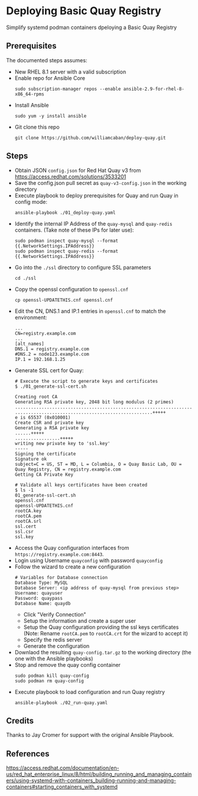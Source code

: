 # Deploying Basic Quay Registry

Simplify systemd podman containers dpeloying a Basic Quay Registry

## Prerequisites

The documented steps assumes:
- New RHEL 8.1 server with a valid subscription
- Enable repo for Ansible Core
  ```
  sudo subscription-manager repos --enable ansible-2.9-for-rhel-8-x86_64-rpms
  ```
- Install Ansible
  ```
  sudo yum -y install ansible
  ```
- Git clone this repo
  ```
  git clone https://github.com/williamcaban/deploy-quay.git
  ```

## Steps

- Obtain JSON `config.json` for Red Hat Quay v3 from https://access.redhat.com/solutions/3533201
- Save the config.json pull secret as `quay-v3-config.json` in the working directory
- Execute playbook to deploy prerequisites for Quay and run Quay in config mode:
    ```
    ansible-playbook ./01_deploy-quay.yaml
    ```
- Identify the internal IP Address of the `quay-mysql` and `quay-redis` containers. (Take note of these IPs for later use):
    ```
    sudo podman inspect quay-mysql --format {{.NetworkSettings.IPAddress}}
    sudo podman inspect quay-redis --format {{.NetworkSettings.IPAddress}}
    ```
- Go into the `./ssl` directory to configure SSL parameters
    ```
    cd ./ssl
    ```
- Copy the openssl configuration to `openssl.cnf`
    ```
    cp openssl-UPDATETHIS.cnf openssl.cnf
    ```
- Edit the CN, DNS.1 and IP.1 entries in `openssl.cnf` to match the environment:
    ```
    ...
    CN=registry.example.com
    ...
    [alt_names]
    DNS.1 = registry.example.com
    #DNS.2 = node123.example.com
    IP.1 = 192.168.1.25
    ```
- Generate SSL cert for Quay:
    ```
    # Execute the script to generate keys and certificates
    $ ./01_generate-ssl-cert.sh

    Creating root CA
    Generating RSA private key, 2048 bit long modulus (2 primes)
    ................................................................................................+++++
    ....................................................+++++
    e is 65537 (0x010001)
    Create CSR and private key
    Generating a RSA private key
    ......+++++
    .................+++++
    writing new private key to 'ssl.key'
    -----
    Signing the certificate
    Signature ok
    subject=C = US, ST = MD, L = Columbia, O = Quay Basic Lab, OU = Quay Registry, CN = registry.example.com
    Getting CA Private Key

    # Validate all keys certificates have been created
    $ ls -1
    01_generate-ssl-cert.sh
    openssl.cnf
    openssl-UPDATETHIS.cnf
    rootCA.key
    rootCA.pem
    rootCA.srl
    ssl.cert
    ssl.csr
    ssl.key
    ```
- Access the Quay configuration interfaces from `https://registry.example.com:8443`.
- Login using Username `quayconfig` with password `quayconfig`
- Follow the wizard to create a new configuration
    ```
    # Variables for Database connection
    Database Type: MySQL
    Database Server: <ip address of quay-mysql from previous step>
    Username: quayuser
    Password: quaypass
    Database Name: quaydb
    ```
    - Click "Verify Connection"
    - Setup the information and create a super user
    - Setup the Quay configuration providing the ssl keys certificates (Note: Rename `rootCA.pem` to `rootCA.crt` for the wizard to accept it)
    - Specify the redis server
    - Generate the configuration
-  Downlaod the resulting `quay-config.tar.gz` to the working directory (the one with the Ansible playbooks)
-  Stop and remove the quay config container
    ```
    sudo podman kill quay-config
    sudo podman rm quay-config
    ```
- Execute playbook to load configuration and run Quay registry
    ```
    ansible-playbook ./02_run-quay.yaml
    ```

## Credits

Thanks to Jay Cromer for support with the original Ansible Playbook.

## References

https://access.redhat.com/documentation/en-us/red_hat_enterprise_linux/8/html/building_running_and_managing_containers/using-systemd-with-containers_building-running-and-managing-containers#starting_containers_with_systemd
